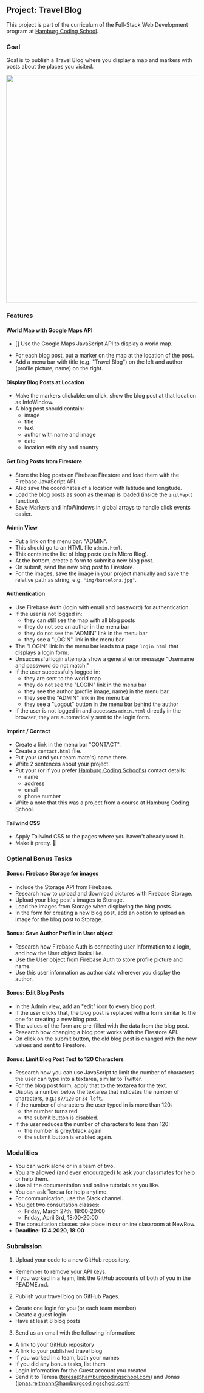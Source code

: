 ## Project: Travel Blog

This project is part of the curriculum of the Full-Stack Web Development program at [Hamburg Coding School](https://hamburgcodingschool.com/).

### Goal

Goal is to publish a Travel Blog where you display a map and markers with posts about the places you visited.

<img src="board-images/travel-blog-sketch.jpg" width="600"/>

### Features

#### World Map with Google Maps API

* [] Use the Google Maps JavaScript API to display a world map.
- For each blog post, put a marker on the map at the location of the post.
- Add a menu bar with title (e.g. "Travel Blog") on the left and author (profile picture, name) on the right.

#### Display Blog Posts at Location

- Make the markers clickable: on click, show the blog post at that location as InfoWindow.
- A blog post should contain:
  - image 
  - title
  - text
  - author with name and image
  - date
  - location with city and country

#### Get Blog Posts from Firestore

- Store the blog posts on Firebase Firestore and load them with the Firebase JavaScript API.
- Also save the coordinates of a location with latitude and longitude.
- Load the blog posts as soon as the map is loaded (inside the `initMap()` function).
- Save Markers and InfoWindows in global arrays to handle click events easier.

#### Admin View

- Put a link on the menu bar: "ADMIN".
- This should go to an HTML file `admin.html`.
- This contains the list of blog posts (as in Micro Blog).
- At the bottom, create a form to submit a new blog post.
- On submit, send the new blog post to Firestore.
- For the images, save the image in your project manually and save the relative path as string, e.g. `"img/barcelona.jpg"`.

#### Authentication

- Use Firebase Auth (login with email and password) for authentication.
- If the user is not logged in:
  - they can still see the map with all blog posts
  - they do not see an author in the menu bar
  - they do not see the "ADMIN" link in the menu bar
  - they see a "LOGIN" link in the menu bar
- The "LOGIN" link in the menu bar leads to a page `login.html` that displays a login form.
- Unsuccessful login attempts show a general error message "Username and password do not match."
- If the user successfully logged in:
  - they are sent to the world map
  - they do not see the "LOGIN" link in the menu bar
  - they see the author (profile image, name) in the menu bar
  - they see the "ADMIN" link in the menu bar
  - they see a "Logout" button in the menu bar behind the author
- If the user is not logged in and accesses `admin.html` directly in the browser, they are automatically sent to the login form.

#### Imprint / Contact

- Create a link in the menu bar "CONTACT".
- Create a `contact.html` file.
- Put your (and your team mate's) name there.
- Write 2 sentences about your project.
- Put your (or if you prefer [Hamburg Coding School's](https://hamburgcodingschool.com/contact/)) contact details:
  - name
  - address
  - email
  - phone number
- Write a note that this was a project from a course at Hamburg Coding School.

#### Tailwind CSS

- Apply Tailwind CSS to the pages where you haven't already used it.
- Make it pretty. 🤩

### Optional Bonus Tasks

#### Bonus: Firebase Storage for images

- Include the Storage API from Firebase.
- Research how to upload and download pictures with Firebase Storage.
- Upload your blog post's images to Storage.
- Load the images from Storage when displaying the blog posts.
- In the form for creating a new blog post, add an option to upload an image for the blog post to Storage.

#### Bonus: Save Author Profile in User object

- Research how Firebase Auth is connecting user information to a login, and how the User object looks like.
- Use the User object from Firebase Auth to store profile picture and name.
- Use this user information as author data wherever you display the author.

#### Bonus: Edit Blog Posts

- In the Admin view, add an "edit" icon to every blog post.
- If the user clicks that, the blog post is replaced with a form similar to the one for creating a new blog post.
- The values of the form are pre-filled with the data from the blog post.
- Research how changing a blog post works with the Firestore API.
- On click on the submit button, the old blog post is changed with the new values and sent to Firestore.

#### Bonus: Limit Blog Post Text to 120 Characters

- Research how you can use JavaScript to limit the number of characters the user can type into a textarea, similar to Twitter.
- For the blog post form, apply that to the textarea for the text.
- Display a number below the textarea that indicates the number of characters, e.g.: `87/120` or `34 left`.
- If the number of characters the user typed in is more than 120:
  - the number turns red
  - the submit button is disabled.
- If the user reduces the number of characters to less than 120:
  - the number is grey/black again
  - the submit button is enabled again.

### Modalities

- You can work alone or in a team of two.
- You are allowed (and even encouraged) to ask your classmates for help or help them.
- Use all the documentation and online tutorials as you like.
- You can ask Teresa for help anytime.
- For communication, use the Slack channel.
- You get two consultation classes:
  - Friday, March 27th, 18:00-20:00
  - Friday, April 3rd, 18:00-20:00
- The consultation classes take place in our online classroom at NewRow.
- **Deadline: 17.4.2020, 18:00**

### Submission

1. Upload your code to a new GitHub repository.
  - Remember to remove your API keys.
  - If you worked in a team, link the GitHub accounts of both of you in the README.md.

2. Publish your travel blog on GitHub Pages.
  - Create one login for you (or each team member)
  - Create a guest login
  - Have at least 8 blog posts

3. Send us an email with the following information:
  - A link to your GitHub repository
  - A link to your published travel blog
  - If you worked in a team, both your names
  - If you did any bonus tasks, list them
  - Login information for the Guest account you created
  - Send it to Teresa (teresa@hamburgcodingschool.com) and Jonas (jonas.reitmann@hamburgcodingschool.com)
